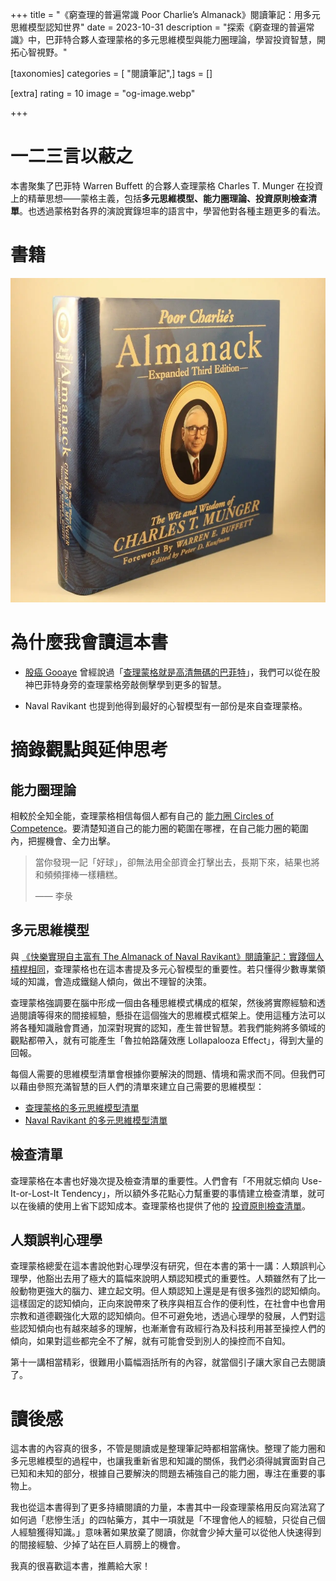 +++
title = "《窮查理的普遍常識 Poor Charlie’s Almanack》閱讀筆記：用多元思維模型認知世界"
date = 2023-10-31
description = "探索《窮查理的普遍常識》中，巴菲特合夥人查理蒙格的多元思維模型與能力圈理論，學習投資智慧，開拓心智視野。"

[taxonomies]
categories = [ "閱讀筆記",]
tags = []

[extra]
rating = 10
image = "og-image.webp"

+++

一二三言以蔽之
=======

本書聚集了巴菲特 Warren Buffett 的合夥人查理蒙格 Charles T. Munger 在投資上的精華思想——蒙格主義，包括**多元思維模型、能力圈理論、投資原則檢查清單**。也透過蒙格對各界的演說實錄坦率的語言中，學習他對各種主題更多的看法。

書籍
==

[![](book.webp)](https://www.goodreads.com/book/show/944652.Poor_Charlie_s_Almanack?from_search=true&from_srp=true&qid=pMsRFiEhCv&rank=1)

為什麼我會讀這本書
=========

-   [股癌 Gooaye](https://www.facebook.com/Gooaye?__cft__[0]=AZWv3Uo4G-NIcSm63SA9oupptgTJwC2LJEjYBX0Q2q0gethlOAqMzLF8o26A08XwO--_Ugn_yLf_2FeLQLz7iaqekJq_ZmlzfZXpyxUUl878_zAmsIwwZiIE0pQBGbpGHHA&__tn__=-UC%2CP-R) 曾經說過「[查理蒙格就是高清無碼的巴菲特](https://www.facebook.com/Gooaye/posts/1112933285797237)」，我們可以從在股神巴菲特身旁的查理蒙格旁敲側擊學到更多的智慧。

-   Naval Ravikant 也提到他得到最好的心智模型有一部份是來自查理蒙格。

摘錄觀點與延伸思考
====

能力圈理論
-----

相較於全知全能，查理蒙格相信每個人都有自己的 [能力圈 Circles of Competence](@/wisdom/mental-models/circle-of-competence/index.md)。要清楚知道自己的能力圈的範圍在哪裡，在自己能力圈的範圍內，把握機會、全力出擊。

> 當你發現一記「好球」，卻無法用全部資金打擊出去，長期下來，結果也將和頻頻揮棒一樣糟糕。
>
> —— 李彔

多元思維模型
------

與 [《快樂實現自主富有 The Almanack of Naval Ravikant》閱讀筆記：實踐個人槓桿相同](@/reading-notes/the-almanack-of-naval-ravikant/index.md)，查理蒙格也在這本書提及多元心智模型的重要性。若只懂得少數專業領域的知識，會造成鐵鎚人傾向，做出不理智的決策。

查理蒙格強調要在腦中形成一個由各種思維模式構成的框架，然後將實際經驗和透過閱讀等得來的間接經驗，懸掛在這個強大的思維模式框架上。使用這種方法可以將各種知識融會貫通，加深對現實的認知，產生普世智慧。若我們能夠將多領域的觀點都帶入，就有可能產生「魯拉帕路薩效應 Lollapalooza Effect」，得到大量的回報。

每個人需要的思維模型清單會根據你要解決的問題、情境和需求而不同。但我們可以藉由參照充滿智慧的巨人們的清單來建立自己需要的思維模型：
-   [查理蒙格的多元思維模型清單](@/wisdom/lists/charles-munger-a-latticework-of-mental-models/index.md)
-   [Naval Ravikant 的多元思維模型清單](@/wisdom/lists/naval-ravikant-a-latticework-of-mental-models/index.md)

檢查清單
----

查理蒙格在本書也好幾次提及檢查清單的重要性。人們會有「不用就忘傾向 Use-It-or-Lost-It Tendency」，所以額外多花點心力幫重要的事情建立檢查清單，就可以在後續的使用上省下認知成本。查理蒙格也提供了他的 [投資原則檢查清單](@/wisdom/lists/charles-munger-investing-principle-checklist/index.md)。

人類誤判心理學
-------

查理蒙格總愛在這本書說他對心理學沒有研究，但在本書的第十一講：人類誤判心理學，他豁出去用了極大的篇幅來說明人類認知模式的重要性。人類雖然有了比一般動物更強大的腦力、建立起文明。但人類認知上還是是有很多強烈的認知傾向。這樣固定的認知傾向，正向來說帶來了秩序與相互合作的便利性，在社會中也會用宗教和道德觀強化大眾的認知傾向。但不可避免地，透過心理學的發展，人們對這些認知傾向也有越來越多的理解，也漸漸會有政經行為及科技利用甚至操控人們的傾向，如果對這些都完全不了解，就有可能會受到別人的操控而不自知。

第十一講相當精彩，很難用小篇幅涵括所有的內容，就當個引子讓大家自己去閱讀了。

讀後感
===

這本書的內容真的很多，不管是閱讀或是整理筆記時都相當痛快。整理了能力圈和多元思維模型的過程中，也讓我重新省思和知識的關係，我們必須得誠實面對自己已知和未知的部分，根據自己要解決的問題去補強自己的能力圈，專注在重要的事物上。

我也從這本書得到了更多持續閱讀的力量，本書其中一段查理蒙格用反向寫法寫了如何過「悲慘生活」的四帖藥方，其中一項就是「不理會他人的經驗，只從自己個人經驗獲得知識。」意味著如果放棄了閱讀，你就會少掉大量可以從他人快速得到的間接經驗、少掉了站在巨人肩膀上的機會。

我真的很喜歡這本書，推薦給大家！
